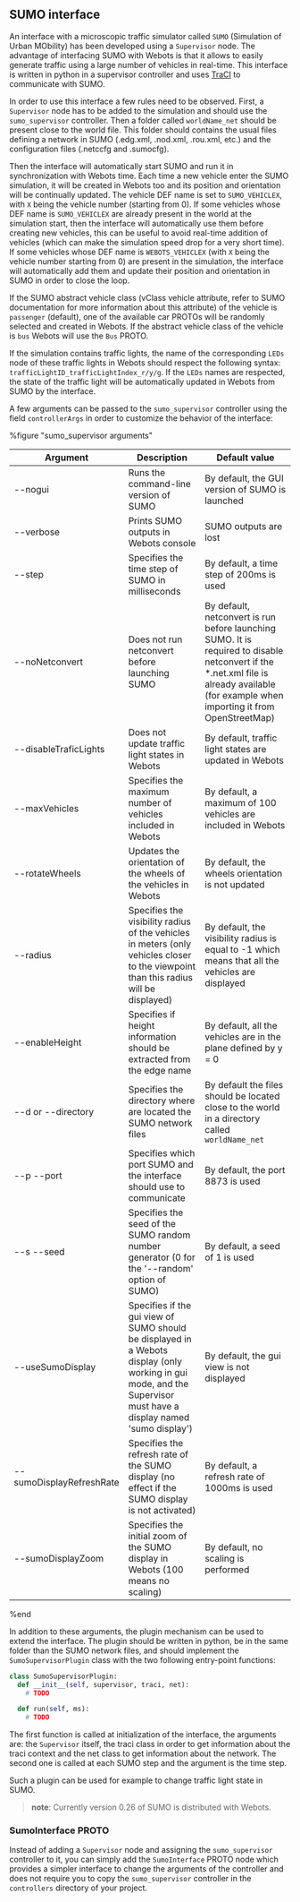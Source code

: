 ## SUMO interface

An interface with a microscopic traffic simulator called `SUMO` (Simulation of
Urban MObility) has been developed using a `Supervisor` node. The advantage of
interfacing SUMO with Webots is that it allows to easily generate traffic using
a large number of vehicles in real-time. This interface is written in python in
a supervisor controller and uses  [TraCI](http://sumo.dlr.de/wiki/TraCI) to
communicate with SUMO.

In order to use this interface a few rules need to be observed. First, a
`Supervisor` node has to be added to the simulation and should use the
`sumo_supervisor` controller. Then a folder called `worldName_net` should be
present close to the world file. This folder should contains the usual files
defining a network in SUMO (.edg.xml, .nod.xml, .rou.xml, etc.) and the
configuration files (.netccfg and .sumocfg).

Then the interface will automatically start SUMO and run it in synchronization
with Webots time. Each time a new vehicle enter the SUMO simulation, it will be
created in Webots too and its position and orientation will be continually
updated. The vehicle DEF name is set to `SUMO_VEHICLEX`, with `X` being the vehicle number (starting from 0). If some vehicles whose DEF name is `SUMO_VEHICLEX` are already present in the world at the simulation start, then the interface will automatically use them before creating new vehicles, this can be useful to avoid real-time addition of vehicles (which can make the simulation speed drop for a very short time). If some vehicles whose DEF name is `WEBOTS_VEHICLEX` (with `X` being the vehicle number starting from 0) are present in the simulation, the interface will automatically add them and update their position and orientation in SUMO in order to close the loop.

If the SUMO abstract vehicle class (vClass vehicle attribute, refer to SUMO documentation for more information about this attribute) of the vehicle is `passenger` (default), one of the available car PROTOs will be randomly selected and created in Webots. If the abstract vehicle class of the vehicle is `bus` Webots will use the `Bus` PROTO.

If the simulation contains traffic lights, the name of the
corresponding `LEDs` node of these traffic lights in Webots should respect the
following syntax: `trafficLightID_trafficLightIndex_r/y/g`. If the `LEDs` names
are respected, the state of the traffic light will be automatically updated in
Webots from SUMO by the interface.

A few arguments can be passed to the `sumo_supervisor` controller using the
field `controllerArgs` in order to customize the behavior of the interface:

%figure "sumo_supervisor arguments"

| Argument              | Description                                                                                                                          | Default value                                                                                    |
| --------------------- | ------------------------------------------------------------------------------------------------------------------------------------ | ------------------------------------------------------------------------------------------------ |
| --nogui                  | Runs the command-line version of SUMO                                                                                                | By default, the GUI version of SUMO is launched                                                  |
| --verbose                | Prints SUMO outputs in Webots console                                                                                                | SUMO outputs are lost                                                                            |
| --step                   | Specifies the time step of SUMO in milliseconds                                                                                      | By default, a time step of 200ms is used                                                         |
| --noNetconvert           | Does not run netconvert before launching SUMO                                                                                        | By default, netconvert is run before launching SUMO. It is required to disable netconvert if the *.net.xml file is already available (for example when importing it from OpenStreetMap)          |
| --disableTraficLights    | Does not update traffic light states in Webots                                                                                       | By default, traffic light states are updated in Webots                                           |
| --maxVehicles            | Specifies the maximum number of vehicles included in Webots                                                                          | By default, a maximum of 100 vehicles are included in Webots                                     |
| --rotateWheels           | Updates the orientation of the wheels of the vehicles in Webots                                                                      | By default, the wheels orientation is not updated                                                |
| --radius                 | Specifies the visibility radius of the vehicles in meters (only vehicles closer to the viewpoint than this radius will be displayed) | By default, the visibility radius is equal to -1 which means that all the vehicles are displayed |
| --enableHeight           | Specifies if height information should be extracted from the edge name                                                               | By default, all the vehicles are in the plane defined by y = 0                                   |
| --d or --directory       | Specifies the directory where are located the SUMO network files                                                                     | By default the files should be located close to the world in a directory called `worldName_net`  |
| --p --port               | Specifies which port SUMO and the interface should use to communicate                                                                | By default, the port 8873 is used                                                                |
| --s --seed               | Specifies the seed of the SUMO random number generator (0 for the '--random' option of SUMO)                                         | By default, a seed of 1 is used                                                                  |
| --useSumoDisplay         | Specifies if the gui view of SUMO should be displayed in a Webots display (only working in gui mode, and the Supervisor must have a display named 'sumo display')                                         | By default, the gui view is not displayed  |
| --sumoDisplayRefreshRate | Specifies the refresh rate of the SUMO display (no effect if the SUMO display is not activated)                                      | By default, a refresh rate of 1000ms is used                                                                  |
| --sumoDisplayZoom        | Specifies the initial zoom of the SUMO display in Webots (100 means no scaling)                                                      | By default, no scaling is performed                                                                  |

%end

In addition to these arguments, the plugin mechanism can be used to extend the
interface. The plugin should be written in python, be in the same folder than
the SUMO network files, and should implement the `SumoSupervisorPlugin` class
with the two following entry-point functions:

```python
class SumoSupervisorPlugin:
  def __init__(self, supervisor, traci, net):
    # TODO

  def run(self, ms):
    # TODO
```

The first function is called at initialization of the interface, the arguments
are: the `Supervisor` itself, the traci class in order to get information about
the traci context and the net class to get information about the network. The
second one is called at each SUMO step and the argument is the time step.

Such a plugin can be used for example to change traffic light state in SUMO.

> **note**:
Currently version 0.26 of SUMO is distributed with Webots.


### SumoInterface PROTO

Instead of adding a `Supervisor` node and assigning the `sumo_supervisor` controller to it, you can simply add the `SumoInterface` PROTO node which provides a simpler interface to change the arguments of the controller and does not require you to copy the `sumo_supervisor` controller in the `controllers` directory of your project.
